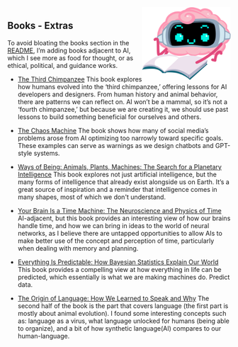 <img src="./Illustrations/Characters/NI_Read.png" alt="NI Cool" align="right" width="200px">

## Books - Extras

To avoid bloating the books section in the [README](/README.md), I’m adding books adjacent to AI, which I see more as food for thought, or as ethical, political, and guidance works.

- [The Third Chimpanzee](https://www.penguinrandomhouse.com/books/220289/the-third-chimpanzee-by-jared-diamond/) This book explores how humans evolved into the ‘third chimpanzee,’ offering lessons for AI developers and designers. From human history and animal behavior, there are patterns we can reflect on. AI won’t be a mammal, so it’s not a ‘fourth chimpanzee,’ but because we are creating it, we should use past lessons to build something beneficial for ourselves and others.

- [The Chaos Machine](https://www.hachettebookgroup.com/titles/max-fisher/the-chaos-machine/9780316703307/) The book shows how many of social media’s problems arose from AI optimizing too narrowly toward specific goals. These examples can serve as warnings as we design chatbots and GPT-style systems.

- [Ways of Being: Animals, Plants, Machines: The Search for a Planetary Intelligence](https://draw-down.com/products/animals-plants-machines-the-search-for-a-planetary-intelligence) This book explores not just artificial intelligence, but the many forms of intelligence that already exist alongside us on Earth. It’s a great source of inspiration and a reminder that intelligence comes in many shapes, most of which we don't understand.

- [Your Brain Is a Time Machine: The Neuroscience and Physics of Time](https://wwnorton.com/books/9780393355604) AI-adjacent, but this book provides an interesting view of how our brains handle time, and how we can bring in ideas to the world of neural networks, as I believe there are untapped opportunities to allow AIs to make better use of the concept and perception of time, particularly when dealing with memory and planning.

- [Everything Is Predictable: How Bayesian Statistics Explain Our World](https://www.goodreads.com/en/book/show/199798096-everything-is-predictable) This book provides a compelling view at how everything in life can be predicted, which essentially is what we are making machines do. Predict data.

- [The Origin of Language: How We Learned to Speak and Why](https://www.goodreads.com/book/show/220161181-the-origin-of-language) The second half of the book is the part that covers language (the first part is mostly about animal evolution). I found some interesting concepts such as: language as a virus, what language unlocked for humans (being able to organize), and a bit of how synthetic language(AI) compares to our human-language.
